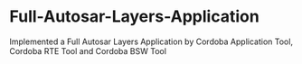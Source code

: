 # Full-Autosar-Layers-Application
Implemented a Full Autosar Layers Application by Cordoba Application Tool, Cordoba RTE Tool and Cordoba BSW Tool
